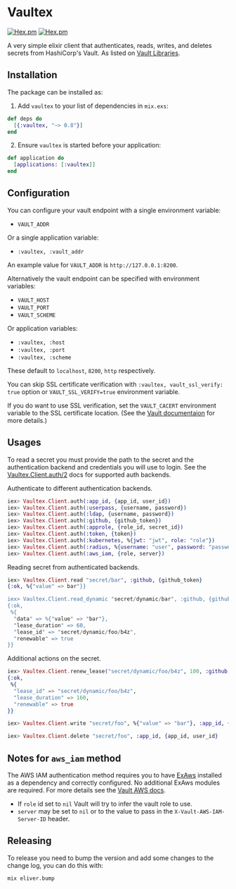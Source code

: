 # Vaultex

[![Hex.pm](https://img.shields.io/hexpm/v/vaultex.svg)](https://hex.pm/packages/vaultex)
[![Hex.pm](https://img.shields.io/hexpm/dt/vaultex.svg)](https://hex.pm/packages/vaultex)

A very simple elixir client that authenticates, reads, writes, and deletes
secrets from HashiCorp's Vault. As listed on [Vault
Libraries](https://www.vaultproject.io/api/libraries.html#elixir).

## Installation

The package can be installed as:

1) Add `vaultex` to your list of dependencies in `mix.exs`:

```elixir
def deps do
  [{:vaultex, "~> 0.8"}]
end
```
2) Ensure `vaultex` is started before your application:

```elixir
def application do
  [applications: [:vaultex]]
end
```
## Configuration

You can configure your vault endpoint with a single environment variable:

  * `VAULT_ADDR`

Or a single application variable:

  * `:vaultex, :vault_addr`

An example value for `VAULT_ADDR` is `http://127.0.0.1:8200`.

Alternatively the vault endpoint can be specified with environment variables:

  * `VAULT_HOST`
  * `VAULT_PORT`
  * `VAULT_SCHEME`

Or application variables:

  * `:vaultex, :host`
  * `:vaultex, :port`
  * `:vaultex, :scheme`

These default to `localhost`, `8200`, `http` respectively.

You can skip SSL certificate verification with `:vaultex, vault_ssl_verify:
true` option or `VAULT_SSL_VERIFY=true` environment variable.

If you do want to use SSL verification, set the `VAULT_CACERT` environment
variable to the SSL certificate location.  (See the [Vault
documentaion](https://www.vaultproject.io/docs/commands/#vault_cacert) for more
details.)

## Usages

To read a secret you must provide the path to the secret and the authentication
backend and credentials you will use to login. See the
[Vaultex.Client.auth/2](https://hexdocs.pm/vaultex/Vaultex.Client.html#auth/2)
docs for supported auth backends.

Authenticate to different authentication backends.

```elixir
iex> Vaultex.Client.auth(:app_id, {app_id, user_id})
iex> Vaultex.Client.auth(:userpass, {username, password})
iex> Vaultex.Client.auth(:ldap, {username, password})
iex> Vaultex.Client.auth(:github, {github_token})
iex> Vaultex.Client.auth(:approle, {role_id, secret_id})
iex> Vaultex.Client.auth(:token, {token})
iex> Vaultex.Client.auth(:kubernetes, %{jwt: "jwt", role: "role"})
iex> Vaultex.Client.auth(:radius, %{username: "user", password: "password"})
iex> Vaultex.Client.auth(:aws_iam, {role, server})
```

Reading secret from authenticated backends.

```elixir
iex> Vaultex.Client.read "secret/bar", :github, {github_token}
{:ok, %{"value" => bar"}}

iex> Vaultex.Client.read_dynamic "secret/dynamic/bar", :github, {github_token}
{:ok,
 %{
  "data" => %{"value" => "bar"},
  "lease_duration" => 60,
  "lease_id" => "secret/dynamic/foo/b4z",
  "renewable" => true
}}
```

Additional actions on the secret.

```elixir
iex> Vaultex.Client.renew_lease("secret/dynamic/foo/b4z", 100, :github, {github_token})
{:ok,
 %{
  "lease_id" => "secret/dynamic/foo/b4z",
  "lease_duration" => 160,
  "renewable" => true
}}

iex> Vaultex.Client.write "secret/foo", %{"value" => "bar"}, :app_id, {app_id, user_id}

iex> Vaultex.Client.delete "secret/foo", :app_id, {app_id, user_id}
```

## Notes for `aws_iam` method

The AWS IAM authentication method requires you to have
[ExAws](https://github.com/ex-aws/ex_aws) installed as a dependency and
correctly configured. No additional ExAws modules are required. For more
details see the [Vault AWS
docs](https://www.vaultproject.io/docs/auth/aws.html).

  * If `role` id set to `nil` Vault will try to infer the vault role to use.
  * `server` may be set to `nil` or to the value to pass in the
    `X-Vault-AWS-IAM-Server-ID` header.

## Releasing

To release you need to bump the version and add some changes to the change log,
you can do this with:

```
mix eliver.bump
```
